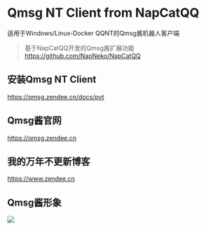 # Qmsg NT Client from NapCatQQ
适用于Windows/Linux-Docker QQNT的Qmsg酱机器人客户端
> 基于NapCatQQ开发的Qmsg酱扩展功能
> https://github.com/NapNeko/NapCatQQ

## 安装Qmsg NT Client
https://qmsg.zendee.cn/docs/pvt
## Qmsg酱官网
https://qmsg.zendee.cn
## 我的万年不更新博客
https://www.zendee.cn

## Qmsg酱形象
<img src="https://qmsg.zendee.cn/img/icon.png">
